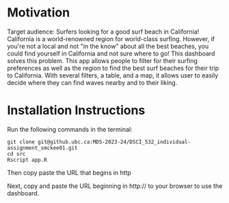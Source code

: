 # Motivation

Target audience: Surfers looking for a good surf beach in California! California is a world-renowned region for world-class surfing. However, if you're not a local and not "in the know" about all the best beaches, you could find yourself in California and not sure where to go! This dashboard solves this problem. This app allows people to filter for their surfing preferences as well as the region to find the best surf beaches for their trip to California. With several filters, a table, and a map, it allows user to easily decide where they can find waves nearby and to their liking.

# Installation Instructions


Run the following commands in the terminal:
```
git clone git@github.ubc.ca:MDS-2023-24/DSCI_532_individual-assignment_smckee01.git
cd src
Rscript app.R
```
Then copy paste the URL that begins in http

Next, copy and paste the URL beginning in http:// to your browser to use the dashboard. 
